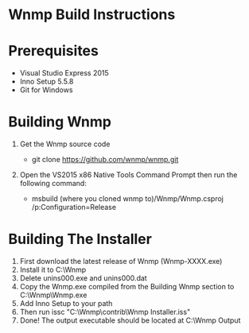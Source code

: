 Wnmp Build Instructions
=======================

Prerequisites
=============
+ Visual Studio Express 2015
+ Inno Setup 5.5.8
+ Git for Windows
 
Building Wnmp
=============
1. Get the Wnmp source code
    * git clone https://github.com/wnmp/wnmp.git

2. Open the VS2015 x86 Native Tools Command Prompt then run the following command:
    * msbuild (where you cloned wnmp to)/Wnmp/Wnmp.csproj /p:Configuration=Release

Building The Installer
======================
1. First download the latest release of Wnmp (Wnmp-XXXX.exe)
2. Install it to C:\Wnmp
3. Delete unins000.exe and unins000.dat
4. Copy the Wnmp.exe compiled from the Building Wnmp section to C:\Wnmp\Wnmp.exe
5. Add Inno Setup to your path
6. Then run issc "C:\Wnmp\contrib\Wnmp Installer.iss"
7. Done! The output executable should be located at C:\Wnmp Output
